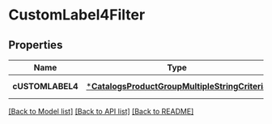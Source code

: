 # CustomLabel4Filter

## Properties
Name | Type | Description | Notes
------------ | ------------- | ------------- | -------------
**cUSTOMLABEL4** | [***CatalogsProductGroupMultipleStringCriteria**](.md) |  | [default to null]

[[Back to Model list]](../README.md#documentation-for-models) [[Back to API list]](../README.md#documentation-for-api-endpoints) [[Back to README]](../README.md)



